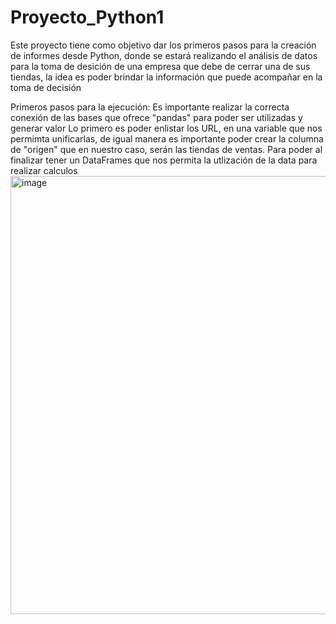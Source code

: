 # Proyecto_Python1
Este proyecto tiene como objetivo dar los primeros pasos para la creación de informes desde Python, donde se estará realizando el análisis de datos para la toma de desición de una empresa que debe de cerrar una de sus tiendas, la idea es poder brindar la información que puede acompañar en la toma de decisión 

Primeros pasos para la ejecución: 
Es importante realizar la correcta conexión de las bases que ofrece "pandas" para poder ser utilizadas y generar valor
Lo primero es poder enlistar los URL, en una variable que nos permimta unificarlas, de igual manera es importante poder crear la columna de "origen" que en nuestro caso, serán las tiendas de ventas. Para poder al finalizar tener un DataFrames que nos permita la utlización de la data para realizar calculos
<img width="701" alt="image" src="https://github.com/user-attachments/assets/468760ad-0c12-47f1-b2f8-65fcf8569757" />
